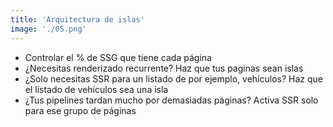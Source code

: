 ```yaml
---
title: 'Arquitectura de islas'
image: './05.png'
---
```


- Controlar el % de SSG que tiene cada página
- ¿Necesitas renderizado recurrente? Haz que tus paginas sean islas
- ¿Solo necesitas SSR para un listado de por ejemplo, vehículos? Haz que el listado de vehículos sea una isla
- ¿Tus pipelines tardan mucho por demasiadas páginas? Activa SSR solo para ese grupo de páginas
